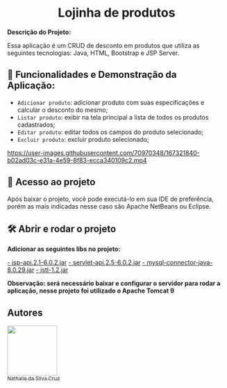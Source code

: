<h1 align="center"> Lojinha de produtos </h1>

**Descrição do Projeto:**

Essa aplicação é um CRUD de desconto em produtos que utiliza as seguintes tecnologias: Java, HTML, Bootstrap e JSP Server.




## :hammer: Funcionalidades e Demonstração da Aplicação:

- `Adicionar produto`: adicionar produto com suas especificações e calcular o desconto do mesmo;
- `Listar produto`: exibir na tela principal a lista de todos os produtos cadastrados;
- `Editar produto`: editar todos os campos do produto selecionado;
- `Excluir produto`: excluir produto selecionado;

https://user-images.githubusercontent.com/70970348/167321840-b02ad03c-e31a-4e59-8f83-ecca340109c2.mp4





## 📁 Acesso ao projeto

Após baixar o projeto, você pode executá-lo em sua IDE de preferência, porém as mais indicadas nesse caso são Apache NetBeans ou Eclipse.

## 🛠️ Abrir e rodar o projeto

**Adicionar as seguintes libs no projeto:**

[- jsp-api.2.1-6.0.2.jar](https://jar-download.com/?search_box=jsp%20api%20jar)
[- servlet-api.2.5-6.0.2.jar](https://jar-download.com/?search_box=servlet-api-2.5-6.0.2)
[- mysql-connector-java-8.0.29.jar](https://dev.mysql.com/downloads/connector/j/)
[- jstl-1.2.jar](https://jar-download.com/?search_box=jstl-1.2)

**Observação: será necessário baixar e configurar o servidor para rodar a aplicação, nesse projeto foi utilizado o Apache Tomcat 9**



## Autores

[<img src="https://user-images.githubusercontent.com/70970348/167323683-3da377b2-b952-4397-9af6-61bf56420376.jpg" width=115><br><sub>Nathalia da Silva Cruz</sub>](https://github.com/NathCruz) 





